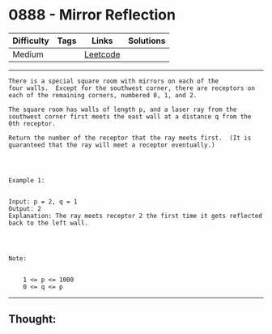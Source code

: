 # 0888 - Mirror Reflection

Difficulty  | Tags | Links | Solutions
----------- | ---- | ----- | -----
Medium |  | [Leetcode](https://leetcode.com/problems/mirror-reflection/description/) |


-----------

```
There is a special square room with mirrors on each of the four walls.  Except for the southwest corner, there are receptors on each of the remaining corners, numbered 0, 1, and 2.

The square room has walls of length p, and a laser ray from the southwest corner first meets the east wall at a distance q from the 0th receptor.

Return the number of the receptor that the ray meets first.  (It is guaranteed that the ray will meet a receptor eventually.)

 


Example 1:


Input: p = 2, q = 1
Output: 2
Explanation: The ray meets receptor 2 the first time it gets reflected back to the left wall.




Note:


	1 <= p <= 1000
	0 <= q <= p
```

-----------

## Thought:
